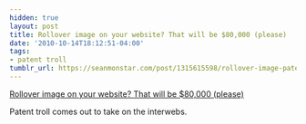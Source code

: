 ```yaml
---
hidden: true
layout: post
title: Rollover image on your website? That will be $80,000 (please)
date: '2010-10-14T18:12:51-04:00'
tags:
- patent troll
tumblr_url: https://seanmonstar.com/post/1315615598/rollover-image-patent-troll
---
```

[Rollover image on your website? That will be $80,000 (please)](http://arstechnica.com/tech-policy/news/2010/10/patent-troll-takes-over-the-web-can-it-be-stopped.ars)  

Patent troll comes out to take on the interwebs.

